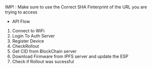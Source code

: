 
IMP! : Make sure to use the Correct SHA Finterprint of the URL you are trying to access

- API Flow

1. Connect to WiFi
2. Login To Auth Server
3. Register Device 
4. CheckRollout
5. Get CID from BlockChain server
6. Download Firmware from IPFS server and update the ESP
7. Check if Rollout was sucessful 
    

